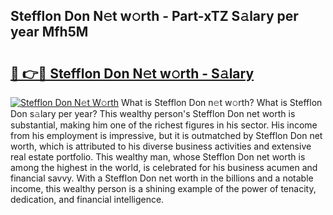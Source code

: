 ## Stefflon Don N𝚎t w𝚘rth - Part-xTZ S𝚊lary per year Mfh5M

# <h2><a href="http://gc2grr.nevu.top/?p=Stefflon+Don">🔗 👉🔴 Stefflon Don N𝚎t w𝚘rth - S𝚊lary</a></h2>

[![Stefflon Don N𝚎t W𝚘rth](https://i.imgur.com/Oavwk0R.jpeg)](http://gc2grr.nevu.top/?p=Stefflon+Don)
What is Stefflon Don n𝚎t w𝚘rth? What is Stefflon Don s𝚊lary per year?
This wealthy person's Stefflon Don net worth is substantial, making him one of the richest figures in his sector. His income from his employment is impressive, but it is outmatched by Stefflon Don net worth, which is attributed to his diverse business activities and extensive real estate portfolio. This wealthy man, whose Stefflon Don net worth is among the highest in the world, is celebrated for his business acumen and financial savvy. With a Stefflon Don net worth in the billions and a notable income, this wealthy person is a shining example of the power of tenacity, dedication, and financial intelligence.
